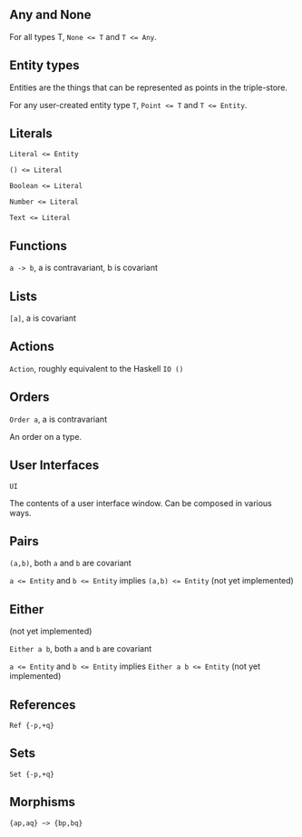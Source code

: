 ## Any and None

For all types T, `None <= T` and `T <= Any`.

## Entity types

Entities are the things that can be represented as points in the triple-store.

For any user-created entity type `T`, `Point <= T` and `T <= Entity`.

## Literals

`Literal <= Entity`

`() <= Literal`

`Boolean <= Literal`

`Number <= Literal`

`Text <= Literal`

## Functions

`a -> b`, a is contravariant, b is covariant

## Lists

`[a]`, a is covariant

## Actions

`Action`, roughly equivalent to the Haskell `IO ()`

## Orders

`Order a`, a is contravariant

An order on a type.

## User Interfaces

`UI`

The contents of a user interface window. Can be composed in various ways.

## Pairs

`(a,b)`, both `a` and `b` are covariant

`a <= Entity` and `b <= Entity` implies `(a,b) <= Entity` (not yet implemented) 

## Either

(not yet implemented)

`Either a b`, both `a` and `b` are covariant

`a <= Entity` and `b <= Entity` implies `Either a b <= Entity` (not yet implemented) 

## References

`Ref {-p,+q}`

## Sets

`Set {-p,+q}`

## Morphisms

`{ap,aq} ~> {bp,bq}`
